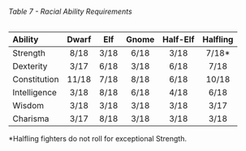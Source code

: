 ###### Table 7 - Racial Ability Requirements

| Ability      | Dwarf | Elf  | Gnome | Half-Elf | Halfling |
|:------------ |:-----:|:----:|:-----:|:--------:|:--------:|
| Strength     | 8/18  | 3/18 | 6/18  |   3/18   |  7/18*   |
| Dexterity    | 3/17  | 6/18 | 3/18  |   6/18   |   7/18   |
| Constitution | 11/18 | 7/18 | 8/18  |   6/18   |  10/18   |
| Intelligence | 3/18  | 8/18 | 6/18  |   4/18   |   6/18   |
| Wisdom       | 3/18  | 3/18 | 3/18  |   3/18   |   3/17   |
| Charisma     | 3/17  | 8/18 | 3/18  |   3/18   |   3/18   |


 *Halfling fighters do not roll for exceptional Strength.